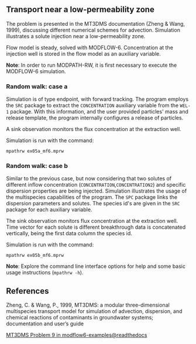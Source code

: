 ## Transport near a low-permeability zone
The problem is presented in the MT3DMS documentation (Zheng & Wang, 1999), discussing different numerical schemes for advection. Simulation illustrates a solute injection near a low-permeability zone.

Flow model is steady, solved with MODFLOW-6. Concentration at the injection well is stored in the flow model as an auxiliary variable.

**Note**: In order to run MODPATH-RW, it is first necessary to execute the MODFLOW-6 simulation. 

### Random walk: case a
Simulation is of type endpoint, with forward tracking. The program employs the ``SRC`` package to extract the ``CONCENTRATION`` auxiliary variable from the ``WEL-1`` package. With this information, and the user provided particles' mass and release template, the program internally configures a release of particles. 

A sink observation monitors the flux concentration at the extraction well.
 
Simulation is run with the command:

```
mpathrw ex05a_mf6.mprw
```

### Random walk: case b
Similar to the previous case, but now considering that two solutes of different inflow concentration (``CONCENTRATION``,``CONCENTRATION2``) and specific dispersion properties are being injected. Simulation illustrates the usage of the multispecies capabilities of the program. The ``SPC`` package links the dispersion parameters and solutes. The species id's are given in the ``SRC`` package for each auxiliary variable. 

The sink observation monitors flux concentration at the extraction well. Time vector for each solute is different breakthrough data is concatenated vertically, being the first data column the species id. 
 
Simulation is run with the command:

```
mpathrw ex05b_mf6.mprw
```

**Note**: Explore the command line interface options for help and some basic usage instructions (``mpathrw -h``).

## References
Zheng, C. & Wang, P., 1999, MT3DMS: a modular three-dimensional multispecies transport model for simulation of advection, dispersion, and chemical reactions of contaminants in groundwater systems; documentation and user’s guide

[MT3DMS Problem 9 in modflow6-examples@readthedocs](https://modflow6-examples.readthedocs.io/en/master/_examples/ex-gwt-mt3dms-p09.html)
